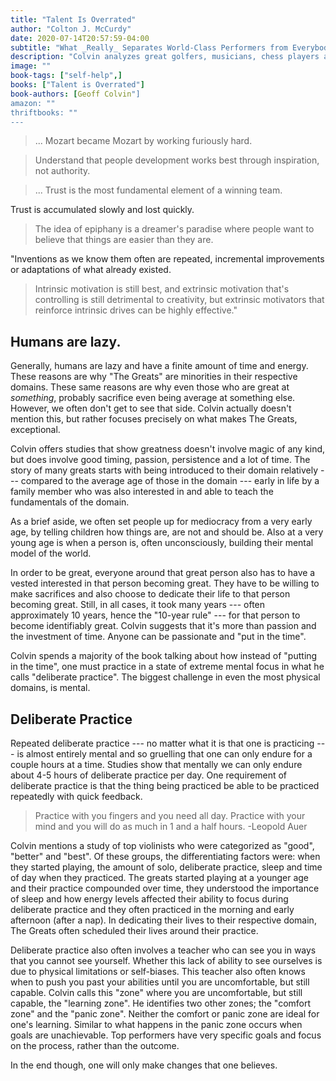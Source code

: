 ```yaml
---
title: "Talent Is Overrated"
author: "Colton J. McCurdy"
date: 2020-07-14T20:57:59-04:00
subtitle: "What _Really_ Separates World-Class Performers from Everybody Else"
description: "Colvin analyzes great golfers, musicians, chess players and more in their respective fields to determine what makes them so great. Turns out, there is not magic, just an early start, persistent hard work and motivation to continue working hard."
image: ""
book-tags: ["self-help",]
books: ["Talent is Overrated"]
book-authors: [Geoff Colvin"]
amazon: ""
thriftbooks: ""
---
```


> ... Mozart became Mozart by working furiously hard.

> Understand that people development works best through inspiration, not authority.

> ... Trust is the most fundamental element of a winning team.

Trust is accumulated slowly and lost quickly.

> The idea of epiphany is a dreamer's paradise where people want to believe that things are easier than they are.

"Inventions as we know them often are repeated, incremental improvements or adaptations
of what already existed.

> Intrinsic motivation is still best, and extrinsic motivation that's controlling is still detrimental to creativity, but extrinsic motivators that reinforce intrinsic drives can be highly effective."

## Humans are lazy.

Generally, humans are lazy and have a finite amount of time and energy. These reasons
are why "The Greats" are minorities in their respective domains. These same reasons
are why even those who are great at _something_, probably sacrifice even being average
at something else. However, we often don't get to see that side. Colvin actually
doesn't mention this, but rather focuses precisely on what makes The Greats, exceptional.

Colvin offers studies that show greatness doesn't involve magic of any kind, but
does involve good timing, passion, persistence and a lot of time. The story of many
greats starts with being introduced to their domain relatively --- compared to the
average age of those in the domain --- early in life by a family member who was
also interested in and able to teach the fundamentals of the domain.

As a brief aside, we often set people up for mediocracy from a very early age,
by telling children how things are, are not and should be. Also at a very young
age is when a person is, often unconsciously, building their mental model of the world.

In order to be great, everyone around that great person also has to have a vested
interested in that person becoming great. They have to be willing to make sacrifices
and also choose to dedicate their life to that person becoming great. Still, in all
cases, it took many years --- often approximately 10 years, hence the "10-year rule" ---
for that person to become identifiably great. Colvin suggests that it's more than
passion and the investment of time. Anyone can be passionate and "put in the time".

Colvin spends a majority of the book talking about how instead of "putting in the time",
one must practice in a state of extreme mental focus in what he calls "deliberate practice".
The biggest challenge in even the most physical domains, is mental.

## Deliberate Practice

Repeated deliberate practice --- no matter what it is that one is practicing --- is almost
entirely mental and so gruelling that one can only endure for a couple hours at a time.
Studies show that mentally we can only endure about 4-5 hours of deliberate practice
per day. One requirement of deliberate practice is that the thing being practiced
be able to be practiced repeatedly with quick feedback.

> Practice with you fingers and you need all day. Practice with your mind and you will do as much in 1 and a half hours. -Leopold Auer

Colvin mentions a study of top violinists who were categorized as "good", "better"
and "best". Of these groups, the differentiating factors were: when they started playing,
the amount of solo, deliberate practice, sleep and time of day when they practiced.
The greats started playing at a younger age and their practice compounded over time,
they understood the importance of sleep and how energy levels affected their ability
to focus during deliberate practice and they often practiced in the morning and early
afternoon (after a nap). In dedicating their lives to their respective domain, The Greats
often scheduled their lives around their practice.

Deliberate practice also often involves a teacher who can see you in ways that you
cannot see yourself. Whether this lack of ability to see ourselves is due to physical
limitations or self-biases. This teacher also often knows when to push you past
your abilities until you are uncomfortable, but still capable. Colvin calls this
"zone" where you are uncomfortable, but still capable, the "learning zone". He identifies
two other zones; the "comfort zone" and the "panic zone". Neither the comfort or panic
zone are ideal for one's learning. Similar to what happens in the panic zone occurs
when goals are unachievable. Top performers have very specific goals and focus on
the process, rather than the outcome.

In the end though, one will only make changes that one believes.
